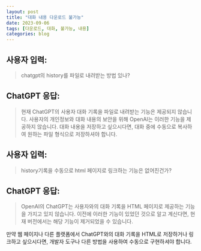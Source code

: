 ```yaml
---
layout: post
title: "대화 내용 다운로드 불가능"
date: 2023-09-06
tags: [다운로드, 대화, 불가능, 내용]
categories: blog
---
```


## 사용자 입력:
> chatgpt의 history를 파일로 내려받는 방법 있나?

## ChatGPT 응답:
> 현재 ChatGPT의 사용자 대화 기록을 파일로 내려받는 기능은 제공되지 않습니다. 사용자의 개인정보와 대화 내용의 보안을 위해 OpenAI는 이러한 기능을 제공하지 않습니다. 대화 내용을 저장하고 싶으시다면, 대화 중에 수동으로 복사하여 원하는 파일 형식으로 저장하셔야 합니다.

## 사용자 입력:
> history기록을 수동으로 html 페이지로 링크하는 기능은 없어진건가?

## ChatGPT 응답:
> OpenAI의 ChatGPT는 사용자와의 대화 기록을 HTML 페이지로 제공하는 기능을 가지고 있지 않습니다. 이전에 이러한 기능이 있었던 것으로 알고 계신다면, 현재 버전에서는 해당 기능이 제거되었을 수 있습니다. 

만약 웹 페이지나 다른 플랫폼에서 ChatGPT와의 대화 기록을 HTML로 저장하거나 링크하고 싶으시다면, 개발자 도구나 다른 방법을 사용하여 수동으로 구현하셔야 합니다.

